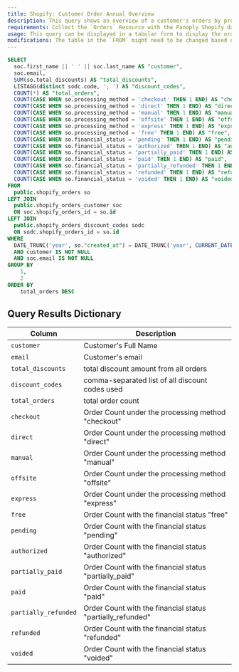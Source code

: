 ```yaml
---
title: Shopify: Customer Order Annual Overview
description: This query shows an overview of a customer's orders by processing method, financial status, discount codes, and total discount derived from Shopify data.
requirements: Collect the `Orders` Resource with the Panoply Shopify data source. This will create sub-tables for the `Customer` and `Discount Codes` data.
usage: This query can be displayed in a tabular form to display the order pattern of the customer.
modifications: The table in the `FROM` might need to be changed based on Schema and Destination settings in the data source. The Date Range Filter using the `created_at` in the `WHERE` clause can be changed.
---
```


```sql
SELECT
  soc.first_name || ' ' || soc.last_name AS "customer",
  soc.email,
  SUM(so.total_discounts) AS "total_discounts",
  LISTAGG(distinct sodc.code, ', ') AS "discount_codes",
  COUNT(*) AS "total_orders",
  COUNT(CASE WHEN so.processing_method = 'checkout' THEN 1 END) AS "checkout",
  COUNT(CASE WHEN so.processing_method = 'direct' THEN 1 END) AS "direct",
  COUNT(CASE WHEN so.processing_method = 'manual' THEN 1 END) AS "manual",
  COUNT(CASE WHEN so.processing_method = 'offsite' THEN 1 END) AS "offsite",
  COUNT(CASE WHEN so.processing_method = 'express' THEN 1 END) AS "express",
  COUNT(CASE WHEN so.processing_method = 'free' THEN 1 END) AS "free",
  COUNT(CASE WHEN so.financial_status = 'pending' THEN 1 END) AS "pending",
  COUNT(CASE WHEN so.financial_status = 'authorized' THEN 1 END) AS "authorized",
  COUNT(CASE WHEN so.financial_status = 'partially_paid' THEN 1 END) AS "partially_paid",
  COUNT(CASE WHEN so.financial_status = 'paid' THEN 1 END) AS "paid",
  COUNT(CASE WHEN so.financial_status = 'partially_refunded' THEN 1 END) AS "partially_refunded",
  COUNT(CASE WHEN so.financial_status = 'refunded' THEN 1 END) AS "refunded",
  COUNT(CASE WHEN so.financial_status = 'voided' THEN 1 END) AS "voided"
FROM
  public.shopify_orders so
LEFT JOIN
  public.shopify_orders_customer soc
  ON soc.shopify_orders_id = so.id
LEFT JOIN
  public.shopify_orders_discount_codes sodc
  ON sodc.shopify_orders_id = so.id
WHERE
  DATE_TRUNC('year', so."created_at") = DATE_TRUNC('year', CURRENT_DATE)
  AND customer IS NOT NULL
  AND soc.email IS NOT NULL
GROUP BY
    1,
    2
ORDER BY
    total_orders DESC
```

## Query Results Dictionary
Column | Description
---|---
`customer`| Customer's Full Name
`email`| Customer's email
`total_discounts`| total discount amount from all orders
`discount_codes`| comma-separated list of all discount codes used
`total_orders`| total order count
`checkout`| Order Count under the processing method "checkout"
`direct`| Order Count under the processing method "direct"
`manual`| Order Count under the processing method "manual"
`offsite`| Order Count under the processing method "offsite"
`express`| Order Count under the processing method "express"
`free`| Order Count with the financial status "free"
`pending`| Order Count with the financial status "pending"
`authorized`| Order Count with the financial status "authorized"
`partially_paid`| Order Count with the financial status "partially_paid"
`paid`| Order Count with the financial status "paid"
`partially_refunded`| Order Count with the financial status "partially_refunded"
`refunded`| Order Count with the financial status "refunded"
`voided`| Order Count with the financial status "voided"
